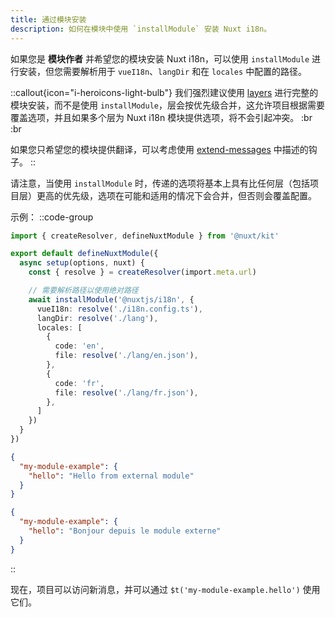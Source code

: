 ```yaml
---
title: 通过模块安装
description: 如何在模块中使用 `installModule` 安装 Nuxt i18n。
---
```


如果您是 **模块作者** 并希望您的模块安装 Nuxt i18n，可以使用 `installModule` 进行安装，但您需要解析用于 `vueI18n`、`langDir` 和在 `locales` 中配置的路径。

::callout{icon="i-heroicons-light-bulb"}
我们强烈建议使用 [layers](/docs/v8/guide/layers) 进行完整的模块安装，而不是使用 `installModule`，层会按优先级合并，这允许项目根据需要覆盖选项，并且如果多个层为 Nuxt i18n 模块提供选项，将不会引起冲突。
:br :br

如果您只希望您的模块提供翻译，可以考虑使用 [extend-messages](/docs/v8/guide/extend-messages) 中描述的钩子。
::

请注意，当使用 `installModule` 时，传递的选项将基本上具有比任何层（包括项目层）更高的优先级，选项在可能和适用的情况下会合并，但否则会覆盖配置。

示例：
::code-group

```ts [my-module-example/module.ts]
import { createResolver, defineNuxtModule } from '@nuxt/kit'

export default defineNuxtModule({
  async setup(options, nuxt) {
    const { resolve } = createResolver(import.meta.url)

    // 需要解析路径以使用绝对路径
    await installModule('@nuxtjs/i18n', {
      vueI18n: resolve('./i18n.config.ts'),
      langDir: resolve('./lang'),
      locales: [
        {
          code: 'en',
          file: resolve('./lang/en.json'),
        },
        {
          code: 'fr',
          file: resolve('./lang/fr.json'),
        },
      ]
    })
  }
})
```

```json [lang/en.json]
{
  "my-module-example": {
    "hello": "Hello from external module"
  }
}
```

```json [lang/fr.json]
{
  "my-module-example": {
    "hello": "Bonjour depuis le module externe"
  }
}
```

::

现在，项目可以访问新消息，并可以通过 `$t('my-module-example.hello')` 使用它们。
